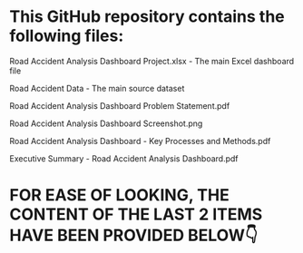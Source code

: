 # This GitHub repository contains the following files:  

Road Accident Analysis Dashboard Project.xlsx - The main Excel dashboard file

Road Accident Data - The main source dataset

Road Accident Analysis Dashboard Problem Statement.pdf

Road Accident Analysis Dashboard Screenshot.png

Road Accident Analysis Dashboard - Key Processes and Methods.pdf

Executive Summary -  Road Accident Analysis Dashboard.pdf

# FOR EASE OF LOOKING, THE CONTENT OF THE LAST 2 ITEMS HAVE BEEN PROVIDED BELOW👇


